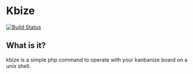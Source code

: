 Kbize
=====

[![Build Status](https://travis-ci.org/silvadanilo/kbize.svg?branch=master)](https://travis-ci.org/silvadanilo/kbize)

What is it?
-----------
kbize is a simple php command to operate with your kanbanize board on a unix shell.

